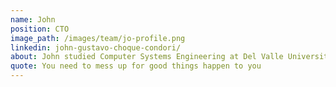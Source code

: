 ```yaml
---
name: John
position: CTO
image_path: /images/team/jo-profile.png
linkedin: john-gustavo-choque-condori/
about: John studied Computer Systems Engineering at Del Valle University in La Paz, Bolivia. While growing in an environment filled with social disparities, racism and discrimination, John wanted to take action. He realised that education is the best way to tackle social problems while empowering the people. If everyone is capable of knowing what they know, they do not only keep a competitive advantage in their knowledge field but also are capable of structure their mind to learn better. He believes that the best way to improve the lifestyle of people, is through assessing the knowledge they have and improving their skills constantly.
quote: You need to mess up for good things happen to you
---
```

